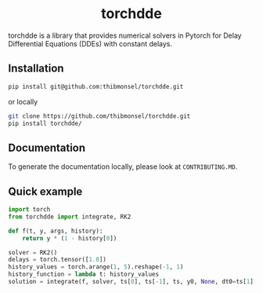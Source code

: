 <h1 align='center'>torchdde</h1>
<!-- <h2 align='center'> Constant lag delay differential equations solver</h2> -->

torchdde is a library that provides numerical solvers in Pytorch for Delay Differential Equations (DDEs) with constant delays.

## Installation

```bash
pip install git@github.com:thibmonsel/torchdde.git
```

or locally

```bash
git clone https://github.com/thibmonsel/torchdde.git
pip install torchdde/
```

## Documentation

To generate the documentation locally, please look at `CONTRIBUTING.MD`.

## Quick example

```python
import torch
from torchdde import integrate, RK2

def f(t, y, args, history):
    return y * (1 - history[0])

solver = RK2()
delays = torch.tensor([1.0])
history_values = torch.arange(1, 5).reshape(-1, 1)
history_function = lambda t: history_values
solution = integrate(f, solver, ts[0], ts[-1], ts, y0, None, dt0=ts[1]-ts[0], delays=delays)

```
